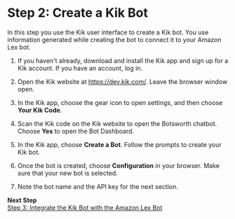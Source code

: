 # Step 2: Create a Kik Bot<a name="kik-bot-assoc-create-kik-bot"></a>

In this step you use the Kik user interface to create a Kik bot\. You use information generated while creating the bot to connect it to your Amazon Lex bot\.

1. If you haven't already, download and install the Kik app and sign up for a Kik account\. If you have an account, log in\.

1. Open the Kik website at [https://dev\.kik\.com/](https://dev.kik.com)\. Leave the browser window open\.

1. In the Kik app, choose the gear icon to open settings, and then choose **Your Kik Code**\.

1. Scan the Kik code on the Kik website to open the Botsworth chatbot\. Choose **Yes** to open the Bot Dashboard\.

1. In the Kik app, choose **Create a Bot**\. Follow the prompts to create your Kik bot\.

1. Once the bot is created, choose **Configuration** in your browser\. Make sure that your new bot is selected\.

1. Note the bot name and the API key for the next section\.

**Next Step**  
[Step 3: Integrate the Kik Bot with the Amazon Lex Bot](kik-bot-assoc-create-assoc.md)